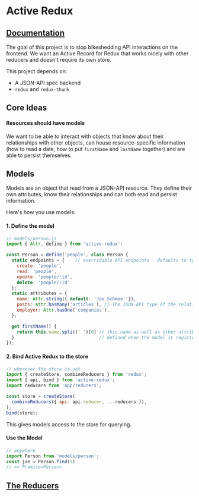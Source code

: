 # Active Redux

## [Documentation](https://coverhound.github.io/active-redux/1.0.0)

The goal of this project is to stop bikeshedding API interactions on the
frontend. We want an Active Record for Redux that works nicely with other
reducers and doesn't require its own store.

This project depends on:
- A JSON-API spec backend
- `redux` and `redux-thunk`

## Core Ideas

#### Resources should have models

We want to be able to interact with objects that know about their relationships
with other objects, can house resource-specific information (how to read a date,
how to put `firstName` and `lastName` together) and are able to persist
themselves.

## Models

Models are an object that read from a JSON-API resource. They define their own
attributes, know their relationships and can both read and persist information.

Here's how you use models:


#### 1. Define the model

```js
// models/person.js
import { Attr, define } from 'active-redux';

const Person = define('people', class Person {
  static endpoints = {    // overridable API endpoints - defaults to type
    create: 'people',
    read: 'people',
    update: 'people/:id',
    delete: 'people/:id'
  };
  static attributes = {
    name: Attr.string({ default: 'Joe Schmoe '}),
    posts: Attr.hasMany('articles'), // The JSON-API type of the relation
    employer: Attr.hasOne('companies'),
  };

  get firstName() {
    return this.name.split(' ')[0] // this.name as well as other attributes are
  }                                // defined when the model is registered
});
```


#### 2. Bind Active Redux to the store

```js
// wherever the store is set
import { createStore, combineReducers } from 'redux';
import { api, bind } from 'active-redux';
import reducers from 'app/reducers';

const store = createStore(
  combineReducers({ api: api.reducer, ...reducers }),
);
bind(store);
```

This gives models access to the store for querying.


#### Use the Model

```js
// anywhere
import Person from 'models/person';
const joe = Person.find(5)
// => Promise<Person>
```

## [The Reducers](https://coverhound.github.io/active-redux/1.0.0/module-active-redux_api.html)
